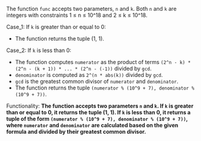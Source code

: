 The function `func` accepts two parameters, `n` and `k`. Both `n` and `k` are integers with constraints 1 ≤ n ≤ 10^18 and 2 ≤ k ≤ 10^18.

Case_1: If `k` is greater than or equal to 0:
- The function returns the tuple (1, 1).

Case_2: If `k` is less than 0:
- The function computes `numerator` as the product of terms `(2^n - k) * (2^n - (k + 1)) * ... * (2^n - (-1))` divided by `gcd`.
- `denominator` is computed as `2^(n * abs(k))` divided by `gcd`.
- `gcd` is the greatest common divisor of `numerator` and `denominator`.
- The function returns the tuple `(numerator % (10^9 + 7), denominator % (10^9 + 7))`.

Functionality: **The function accepts two parameters `n` and `k`. If `k` is greater than or equal to 0, it returns the tuple (1, 1). If `k` is less than 0, it returns a tuple of the form `(numerator % (10^9 + 7), denominator % (10^9 + 7))`, where `numerator` and `denominator` are calculated based on the given formula and divided by their greatest common divisor.**